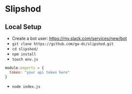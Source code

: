 # Slipshod

## Local Setup

- Create a bot user: https://my.slack.com/services/new/bot
- `git clone https://github.com/ga-dc/slipshod.git`
- `cd slipshod/`
- `npm install`
- `touch env.js`

```js
module.exports = {
  token: "your api token here"
}
```

- `node index.js`
